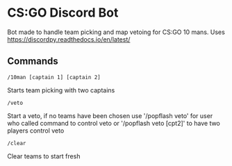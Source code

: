 # CS:GO Discord Bot

Bot made to handle team picking and map vetoing for CS:GO 10 mans. Uses https://discordpy.readthedocs.io/en/latest/

## Commands

`/10man [captain 1] [captain 2]`

Starts team picking with two captains

`/veto`

Start a veto, if no teams have been chosen use '/popflash veto' for user who called command to control veto or '/popflash veto [cpt2]' to have two players control veto

`/clear`

Clear teams to start fresh
